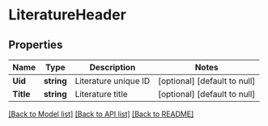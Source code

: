 # LiteratureHeader

## Properties
Name | Type | Description | Notes
------------ | ------------- | ------------- | -------------
**Uid** | **string** | Literature unique ID | [optional] [default to null]
**Title** | **string** | Literature title | [optional] [default to null]

[[Back to Model list]](../README.md#documentation-for-models) [[Back to API list]](../README.md#documentation-for-api-endpoints) [[Back to README]](../README.md)


